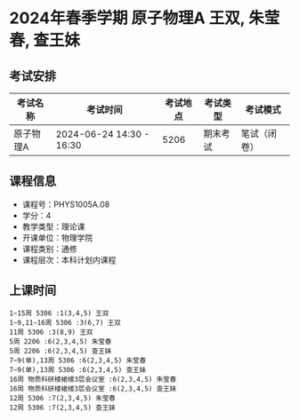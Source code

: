 # 2024年春季学期 原子物理A 王双, 朱莹春, 查王妹




## 考试安排

| 考试名称 | 考试时间 | 考试地点 | 考试类型 | 考试模式 |
| -------- | -------- | -------- | -------- | -------- |
| 原子物理A | 2024-06-24 14:30 - 16:30 | 5206 | 期末考试 | 笔试（闭卷） |





## 课程信息

- 课程号：PHYS1005A.08
- 学分：4
- 教学类型：理论课
- 开课单位：物理学院
- 课程类别：通修
- 课程层次：本科计划内课程

## 上课时间

```
1~15周 5306 :1(3,4,5) 王双
1~9,11~16周 5306 :3(6,7) 王双
11周 5306 :3(8,9) 王双
5周 2206 :6(2,3,4,5) 朱莹春
5周 2206 :6(2,3,4,5) 查王妹
7~9(单),13周 5306 :6(2,3,4,5) 朱莹春
7~9(单),13周 5306 :6(2,3,4,5) 查王妹
16周 物质科研楼裙楼3层会议室 :6(2,3,4,5) 朱莹春
16周 物质科研楼裙楼3层会议室 :6(2,3,4,5) 查王妹
12周 5306 :7(2,3,4,5) 朱莹春
12周 5306 :7(2,3,4,5) 查王妹
```

